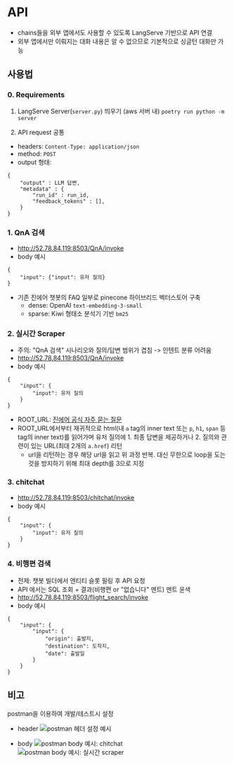 # API

- chains들을 외부 앱에서도 사용할 수 있도록 LangServe 기반으로 API 연결
- 외부 앱에서만 이뤄지는 대화 내용은 알 수 없으므로 기본적으로 싱글턴 대화만 가능

## 사용법

### 0. Requirements

1. LangServe Server(`server.py`) 띄우기 (aws 서버 내)
   `poetry run python -m server`

2. API request 공통

- headers: `Content-Type: application/json`
- method: `POST`
- output 형태:

```
{
    "output" : LLM 답변,
    "metadata" : {
        "run_id" : run_id,
        "feedback_tokens" : [],
    }
}
```

### 1. QnA 검색

- http://52.78.84.119:8503/QnA/invoke
- body 예시

```
{
    "input": {"input": 유저 질의}
}
```

- 기존 진에어 챗봇의 FAQ 일부로 pinecone 하이브리드 벡터스토어 구축
  - dense: OpenAI `text-embedding-3-small`
  - sparse: Kiwi 형태소 분석기 기반 `bm25`

### 2. 실시간 Scraper

- 주의: "QnA 검색" 시나리오와 질의/답변 범위가 겹침 -> 인텐트 분류 어려움
- http://52.78.84.119:8503/QnA/invoke
- body 예시

```
{
    "input": {
        "input": 유저 질의
    }
}
```

- ROOT_URL: [진에어 공식 자주 묻는 질문](https://help.jinair.com/hc/ko/categories/4408759363353)
- ROOT_URL에서부터 재귀적으로 html(내 `a` tag의 inner text 또는 `p`, `h1`, `span` 등 tag의 inner text)를 읽어가며 유저 질의에 1. 최종 답변을 제공하거나 2. 질의와 관련이 있는 URL(최대 2개의 `a.href`) 리턴
  - url을 리턴하는 경우 해당 url을 읽고 위 과정 반복. 대신 무한으로 loop을 도는 것을 방지하기 위해 최대 depth를 3으로 지정

### 3. chitchat

- http://52.78.84.119:8503/chitchat/invoke
- body 예시

```
{
    "input": {
        "input": 유저 질의
    }
}
```

### 4. 비행편 검색

- 전제: 챗봇 빌더에서 엔티티 슬롯 필링 후 API 요청
- API 에서는 SQL 조회 + 결과(비행편 or "없습니다" 멘트) 멘트 윤색
- http://52.78.84.119:8503/flight_search/invoke
- body 예시

```
{
    "input": {
        "input": {
            "origin": 출발지,
            "destination": 도착지,
            "date": 출발일
        }
    }
}
```

## 비고

postman을 이용하여 개발/테스트시 설정

- header
  ![postman 헤더 설정 예시](https://github.com/user-attachments/assets/b4d100a8-6e20-433d-9daa-95fab0d6bc24)

- body
  ![postman body 예시: chitchat](https://github.com/user-attachments/assets/039d7e2c-7d32-4f3c-9dad-630e0378e1af)
  ![postman body 예시: 실시간 scraper](https://github.com/user-attachments/assets/b93c9870-d1f7-4081-be93-53c459d9ea58)
